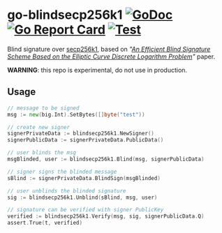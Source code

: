 # go-blindsecp256k1 [![GoDoc](https://godoc.org/github.com/arnaucube/go-blindsecp256k1?status.svg)](https://godoc.org/github.com/arnaucube/go-blindsecp256k1) [![Go Report Card](https://goreportcard.com/badge/github.com/arnaucube/go-blindsecp256k1)](https://goreportcard.com/report/github.com/arnaucube/go-blindsecp256k1) [![Test](https://github.com/arnaucube/go-blindsecp256k1/workflows/Test/badge.svg)](https://github.com/arnaucube/go-blindsecp256k1/actions?query=workflow%3ATest)

Blind signature over [secp256k1](https://en.bitcoin.it/wiki/Secp256k1), based on *"[An Efficient Blind Signature Scheme Based on the Elliptic Curve Discrete Logarithm Problem](http://www.isecure-journal.com/article_39171_47f9ec605dd3918c2793565ec21fcd7a.pdf)"* paper.

**WARNING**: this repo is experimental, do not use in production.

## Usage

```go
// message to be signed
msg := new(big.Int).SetBytes([]byte("test"))

// create new signer
signerPrivateData := blindsecp256k1.NewSigner()
signerPublicData := signerPrivateData.PublicData()

// user blinds the msg
msgBlinded, user := blindsecp256k1.Blind(msg, signerPublicData)

// signer signs the blinded message
sBlind := signerPrivateData.BlindSign(msgBlinded)

// user unblinds the blinded signature
sig := blindsecp256k1.Unblind(sBlind, msg, user)

// signature can be verified with signer PublicKey
verified := blindsecp256k1.Verify(msg, sig, signerPublicData.Q)
assert.True(t, verified)
```
